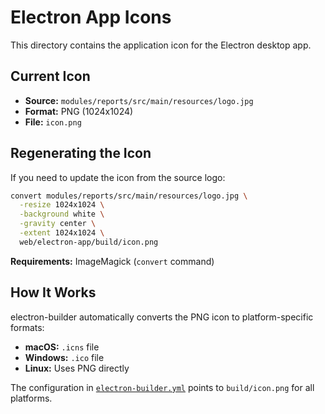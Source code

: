 # Electron App Icons

This directory contains the application icon for the Electron desktop app.

## Current Icon

- **Source:** `modules/reports/src/main/resources/logo.jpg`
- **Format:** PNG (1024x1024)
- **File:** `icon.png`

## Regenerating the Icon

If you need to update the icon from the source logo:

```bash
convert modules/reports/src/main/resources/logo.jpg \
  -resize 1024x1024 \
  -background white \
  -gravity center \
  -extent 1024x1024 \
  web/electron-app/build/icon.png
```

**Requirements:** ImageMagick (`convert` command)

## How It Works

electron-builder automatically converts the PNG icon to platform-specific formats:
- **macOS:** `.icns` file
- **Windows:** `.ico` file  
- **Linux:** Uses PNG directly

The configuration in [`electron-builder.yml`](../electron-builder.yml) points to `build/icon.png` for all platforms.
